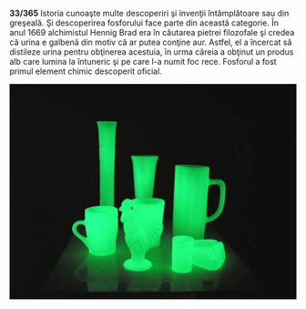 **33/365** Istoria cunoaşte multe descoperiri şi invenţii întâmplătoare sau din greşeală. Şi descoperirea fosforului face parte din această categorie. În anul 1669 alchimistul Hennig Brad era în căutarea pietrei filozofale şi credea că urina e galbenă din motiv că ar putea conţine aur. Astfel, el a încercat să distileze urina pentru obţinerea acestuia, în urma căreia a obţinut un produs alb care lumina la întuneric şi pe care l-a numit foc rece. Fosforul a fost primul element chimic descoperit oficial.

![Obiecte din fosfor](image-1.jpg)
